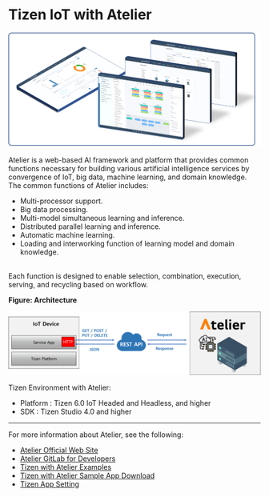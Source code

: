 
# Tizen IoT with Atelier

![00](media/atelier00.png)

Atelier is a web-based AI framework and platform that provides common functions necessary for building various artificial intelligence services by convergence of IoT, big data, machine learning, and domain knowledge.
The common functions of Atelier includes:
- Multi-processor support.
- Big data processing.
- Multi-model simultaneous learning and inference.
- Distributed parallel learning and inference.
- Automatic machine learning.
- Loading and interworking function of learning model and domain knowledge.

<br>
Each function is designed to enable selection, combination, execution, serving, and recycling based on workflow.

<br>

**Figure: Architecture**

![01](media/atelier01.png)

Tizen Environment with Atelier:

- Platform : Tizen 6.0 IoT Headed and Headless, and higher
- SDK : Tizen Studio 4.0 and higher

---

For more information about Atelier, see the following:

- [Atelier Official Web Site](https://www.atelier.re.kr/)
- [Atelier GitLab for Developers](https://gitlab.com/shinc.re/atelier)
- [Tizen with Atelier Examples](https://gitlab.com/shinc.re/atelier/-/blob/main/Hackathon_2021/2021_Hackathon_Tizen_with_Atelier.md)
- [Tizen with Atelier Sample App Download](https://gitlab.com/shinc.re/atelier/-/blob/main/Hackathon_2021/AtelierSampleApp.zip)
- [Tizen App Setting](https://gitlab.com/shinc.re/atelier/-/blob/main/Hackathon_2021/manual_13.01.00.Tizen_Setting.md)
